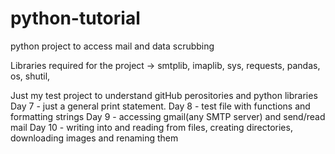 # python-tutorial
python project to access mail and data scrubbing

Libraries required for the project -> smtplib, imaplib, sys, requests, pandas, os, shutil, 



Just my test project to understand gitHub perositories and python libraries\
Day 7 - just a general print statement.
Day 8 - test file with functions and formatting strings
Day 9 - accessing gmail(any SMTP server) and send/read mail 
Day 10 - writing into and reading from files, creating directories,  downloading images and renaming them
